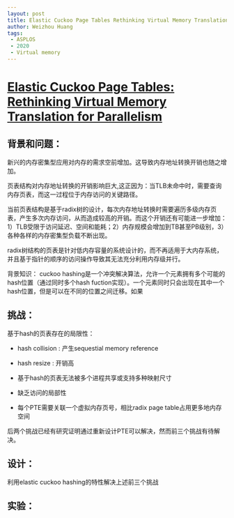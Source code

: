 ```yaml
---
layout: post
title: Elastic Cuckoo Page Tables Rethinking Virtual Memory Translation for Parallelism
author: Weizhou Huang
tags:
 - ASPLOS
 - 2020
 - Virtual memory
---
```


# [Elastic Cuckoo Page Tables: Rethinking Virtual Memory Translation for Parallelism](http://skarlat2.web.engr.illinois.edu/publications/cuckoo_asplos20.pdf)


## 背景和问题：
新兴的内存密集型应用对内存的需求空前增加。这导致内存地址转换开销也随之增加。

页表结构对内存地址转换的开销影响巨大,这正因为：当TLB未命中时，需要查询内存页表，而这一过程位于内存访问的关键路径。

当前页表结构是基于radix树的设计，每次内存地址转换时需要遍历多级内存页表，产生多次内存访问，从而造成较高的开销。而这个开销还有可能进一步增加：1）TLB受限于访问延迟、空间和能耗；2）内存规模会增加到TB甚至PB级别，3）各种各样的内存密集型负载不断出现。

radix树结构的页表是针对低内存容量的系统设计的，而不再适用于大内存系统，并且基于指针的顺序的访问操作导致其无法充分利用内存级并行。

背景知识：
cuckoo hashing是一个冲突解决算法，允许一个元素拥有多个可能的hash位置（通过同时多个hash fuction实现）。一个元素同时只会出现在其中一个hash位置，但是可以在不同的位置之间迁移。如果

## 挑战：
基于hash的页表存在的局限性：

- hash collision : 产生sequestial memory reference

- hash resize : 开销高

- 基于hash的页表无法被多个进程共享或支持多种映射尺寸

- 缺乏访问的局部性

- 每个PTE需要关联一个虚拟内存页号，相比radix page table占用更多地内存空间
  
后两个挑战已经有研究证明通过重新设计PTE可以解决，然而前三个挑战有待解决。
##  设计：


利用elastic cuckoo hashing的特性解决上述前三个挑战

##  实验：

